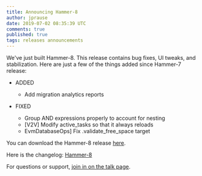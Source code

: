 ```yaml
---
title: Announcing Hammer-8
author: jprause
date: 2019-07-02 08:35:39 UTC
comments: true
published: true
tags: releases announcements
---
```


We've just built Hammer-8. This release contains bug fixes, UI tweaks, and stabilization.
Here are just a few of the things added since Hammer-7 release:

- ADDED
  * Add migration analytics reports

- FIXED 
  * Group AND expressions properly to account for nesting
  * [V2V] Modify active_tasks so that it always reloads
  * EvmDatabaseOps] Fix .validate_free_space target

You can download the Hammer-8 release [here](http://manageiq.org/download/).

Here is the changelog:
[Hammer-8](https://github.com/ManageIQ/manageiq/blob/hammer/CHANGELOG.md)

For questions or support,
[join in on the talk page](http://talk.manageiq.org/).
